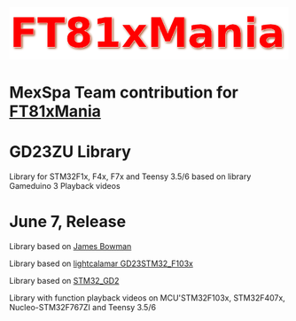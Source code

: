 ![FT81xMania](logo.png?raw=true "GD23ZU")

# MexSpa Team contribution for [FT81xMania](https://ft81xmania.com/comunidad/)

# GD23ZU Library
Library for STM32F1x, F4x, F7x and Teensy 3.5/6 based on library Gameduino 3 Playback videos

# June 7, Release

Library based on [James Bowman](https://github.com/jamesbowman/gd2-lib)

Library based on [lightcalamar GD23STM32_F103x](https://github.com/lightcalamar/GD23STM32_F103x)

Library based on [STM32_GD2](https://github.com/nopnop2002/STM32_GD2)

Library with function playback videos on MCU'STM32F103x, STM32F407x, Nucleo-STM32F767ZI and Teensy 3.5/6

